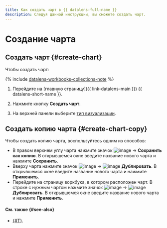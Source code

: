 ```yaml
---
title: Как создать чарт в {{ datalens-full-name }}
description: Следуя данной инструкции, вы сможете создать чарт.
---
```


# Создание чарта

## Создать чарт {#create-chart}

Чтобы создать чарт:


{% include [datalens-workbooks-collections-note](../../../_includes/datalens/operations/datalens-workbooks-collections-note.md) %}





1. Перейдите на [главную страницу]({{ link-datalens-main }}) {{ datalens-short-name }}.
1. Нажмите кнопку **Создать чарт**.



1. На верхней панели выберите [тип визуализации](../../visualization-ref/index.md).

## Создать копию чарта {#create-chart-copy}

Чтобы создать копию чарта, воспользуйтесь одним из способов:

* В правом верхнем углу чарта нажмите значок ![image](../../../_assets/console-icons/chevron-down.svg) → **Сохранить как копию**. В открывшемся окне введите название нового чарта и нажмите **Сохранить**.
* Вверху чарта нажмите значок ![image](../../../_assets/console-icons/ellipsis.svg) → ![image](../../../_assets/console-icons/copy.svg) **Дублировать**. В открывшемся окне введите название нового чарта и нажмите **Применить**.
* Перейдите на страницу воркбука, в котором расположен чарт. В строке с нужным чартом нажмите значок ![image](../../../_assets/console-icons/ellipsis.svg) → ![image](../../../_assets/console-icons/copy.svg) **Дублировать**. В открывшемся окне введите название нового чарта и нажмите **Применить**.

#### См. также {#see-also}

* [{#T}](../../concepts/chart/index.md).
